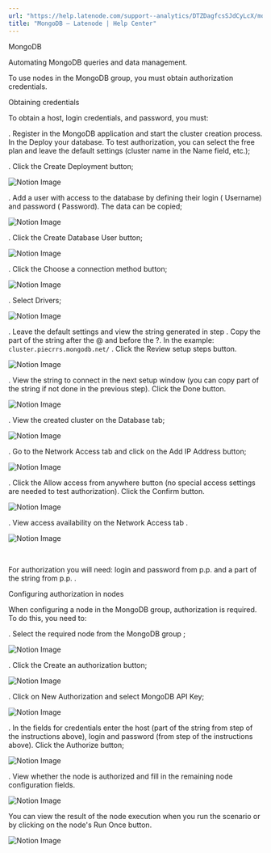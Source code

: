 ```yaml
---
url: "https://help.latenode.com/support--analytics/DTZDagfcsSJdCyLcX/mongodb/kEYxeVTtpKDbWWPWn"
title: "MongoDB – Latenode | Help Center"
---
```


 MongoDB

Automating MongoDB queries and data management.


To use nodes in the MongoDB group, you must obtain authorization credentials.

 Obtaining credentials

To obtain a host, login credentials, and password, you must:

\. Register in the MongoDB application and start the cluster creation process. In the Deploy your database. To test authorization, you can select the free plan and leave the default settings (cluster name in the Name field, etc.);

\. Click the Create Deployment button;

![Notion Image](https://www.notion.so/image/https%A%F%Fprod-files-secure.s.us-west-.amazonaws.com%Ffbefde--fff--dca%Ff-aae-b-af-bcbafed%FUntitled.png?table=block&id=d-a--b-cebdc&cache=v)

\. Add a user with access to the database by defining their login ( Username) and password ( Password). The data can be copied;

![Notion Image](https://www.notion.so/image/https%A%F%Fprod-files-secure.s.us-west-.amazonaws.com%Ffbefde--fff--dca%Fceb-ad-db-b-fbfb%FUntitled.png?table=block&id=d-a-cc--fffcad&cache=v)

\. Click the Create Database User button;

![Notion Image](https://www.notion.so/image/https%A%F%Fprod-files-secure.s.us-west-.amazonaws.com%Ffbefde--fff--dca%Fadbac-a-ccb-ca-bcefc%FUntitled.png?table=block&id=d-a--a-cbe&cache=v)

\. Click the Choose a connection method button;

![Notion Image](https://www.notion.so/image/https%A%F%Fprod-files-secure.s.us-west-.amazonaws.com%Ffbefde--fff--dca%Fbfda-ad--ab-ed%FUntitled.png?table=block&id=d-a-e-ac-fcffdf&cache=v)

\. Select Drivers;

![Notion Image](https://www.notion.so/image/https%A%F%Fprod-files-secure.s.us-west-.amazonaws.com%Ffbefde--fff--dca%F-be-d-f-fdedfe%FUntitled.png?table=block&id=d-a--aeb-dbf&cache=v)

\. Leave the default settings and view the string generated in step . Copy the part of the string after the @ and before the ?. In the example: `cluster.piecrrs.mongodb.net/` . Click the Review setup steps button.

![Notion Image](https://www.notion.so/image/https%A%F%Fprod-files-secure.s.us-west-.amazonaws.com%Ffbefde--fff--dca%Ffebe-d-ba-a-ead%FUntitled.png?table=block&id=d-a-aa-be-cacfdce&cache=v)

\. View the string to connect in the next setup window (you can copy part of the string if not done in the previous step). Click the Done button.

![Notion Image](https://www.notion.so/image/https%A%F%Fprod-files-secure.s.us-west-.amazonaws.com%Ffbefde--fff--dca%Fee-afd--aad-fccca%FUntitled.png?table=block&id=d-a--bf-ccdeebb&cache=v)

\. View the created cluster on the Database tab;

![Notion Image](https://www.notion.so/image/https%A%F%Fprod-files-secure.s.us-west-.amazonaws.com%Ffbefde--fff--dca%Fca-e--e-fcdbaa%FUntitled.png?table=block&id=d-a-ac-c-dcaffd&cache=v)

\. Go to the Network Access tab and click on the Add IP Address button;

![Notion Image](https://www.notion.so/image/https%A%F%Fprod-files-secure.s.us-west-.amazonaws.com%Ffbefde--fff--dca%Ffd-bac--a-ccbd%FUntitled.png?table=block&id=d-a-ab--ffd&cache=v)

\. Click the Allow access from anywhere button (no special access settings are needed to test authorization). Click the Confirm button.

![Notion Image](https://www.notion.so/image/https%A%F%Fprod-files-secure.s.us-west-.amazonaws.com%Ffbefde--fff--dca%Ffcf-b---dedb%FUntitled.png?table=block&id=d-a-b--fa&cache=v)

\. View access availability on the Network Access tab .

![Notion Image](https://www.notion.so/image/https%A%F%Fprod-files-secure.s.us-west-.amazonaws.com%Ffbefde--fff--dca%Fefdc-e-f-bd-feff%FUntitled.png?table=block&id=d-a-a-d-cdd&cache=v)

️

For authorization you will need: login and password from p.p.  and a part of the string from p.p. .

 Configuring authorization in nodes

When configuring a node in the MongoDB group, authorization is required. To do this, you need to:

. Select the required node from the MongoDB group ;

![Notion Image](https://www.notion.so/image/https%A%F%Fprod-files-secure.s.us-west-.amazonaws.com%Ffbefde--fff--dca%Fcbf-f-c--aeebead%FUntitled.png?table=block&id=d-a-dc-d-effaebef&cache=v)

\. Click the Create an authorization button;

![Notion Image](https://www.notion.so/image/https%A%F%Fprod-files-secure.s.us-west-.amazonaws.com%Ffbefde--fff--dca%Ffce---bca-dcecef%FUntitled.png?table=block&id=d-a--e-fabaae&cache=v)

\. Сlick on New Authorization and select MongoDB API Key;

![Notion Image](https://www.notion.so/image/https%A%F%Fprod-files-secure.s.us-west-.amazonaws.com%Ffbefde--fff--dca%Fbaab-b--accf-ddded%FUntitled.png?table=block&id=d-a-a-bb-efdad&cache=v)

\. In the fields for credentials enter the host (part of the string from step  of the instructions above), login and password (from step  of the instructions above). Click the Authorize button;

![Notion Image](https://www.notion.so/image/https%A%F%Fprod-files-secure.s.us-west-.amazonaws.com%Ffbefde--fff--dca%Fcc-ba---befde%FUntitled.png?table=block&id=d-a--bb-fbfa&cache=v)

\. View whether the node is authorized and fill in the remaining node configuration fields.

![Notion Image](https://www.notion.so/image/https%A%F%Fprod-files-secure.s.us-west-.amazonaws.com%Ffbefde--fff--dca%Fb-cf---dcaf%FUntitled.png?table=block&id=d-a-e-af-cbcae&cache=v)

You can view the result of the node execution when you run the scenario or by clicking on the node's Run Once button.

![Notion Image](https://www.notion.so/image/https%A%F%Fprod-files-secure.s.us-west-.amazonaws.com%Ffbefde--fff--dca%Fab--df-b-bec%FUntitled.png?table=block&id=d-a-f-bf-efffb&cache=v)